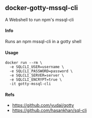 docker-gotty-mssql-cli
----------------------

A Webshell to run npm's mssql-cli

#### Info

Runs an npm mssql-cli in a gotty shell

#### Usage

```
docker run --rm \
  -e SQLCLI_USER=username \
  -e SQLCLI_PASSWORD=password \
  -e SQLCLI_SERVER=server \
  -e SQLCLI_ENCRYPT=true \
  -it gotty-mssql-cli
```

#### Refs

* https://github.com/yudai/gotty
* https://github.com/hasankhan/sql-cli

